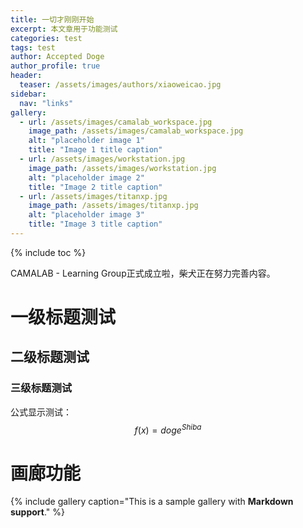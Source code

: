 ```yaml
---
title: 一切才刚刚开始
excerpt: 本文章用于功能测试
categories: test
tags: test
author: Accepted Doge
author_profile: true
header:
  teaser: /assets/images/authors/xiaoweicao.jpg
sidebar:
  nav: "links"
gallery:
  - url: /assets/images/camalab_workspace.jpg
    image_path: /assets/images/camalab_workspace.jpg
    alt: "placeholder image 1"
    title: "Image 1 title caption"
  - url: /assets/images/workstation.jpg
    image_path: /assets/images/workstation.jpg
    alt: "placeholder image 2"
    title: "Image 2 title caption"
  - url: /assets/images/titanxp.jpg
    image_path: /assets/images/titanxp.jpg
    alt: "placeholder image 3"
    title: "Image 3 title caption"
---
```


{% include toc %}

CAMALAB - Learning Group正式成立啦，柴犬正在努力完善内容。

# 一级标题测试

## 二级标题测试

### 三级标题测试

公式显示测试：
$$ f(x) = {doge}^{Shiba} $$  



# 画廊功能


{% include gallery caption="This is a sample gallery with **Markdown support**." %}


